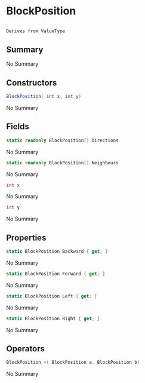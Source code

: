 # BlockPosition

## 
```c#
Derives from ValueType
```

## Summary

No Summary
## Constructors

```c#
BlockPosition( int x, int y) 
```
No Summary
## Fields

```c#
static readonly BlockPosition[] Directions
```
No Summary
```c#
static readonly BlockPosition[] Neighbours
```
No Summary
```c#
int x
```
No Summary
```c#
int y
```
No Summary
## Properties

```c#
static BlockPosition Backward { get; } 
```
No Summary
```c#
static BlockPosition Forward { get; } 
```
No Summary
```c#
static BlockPosition Left { get; } 
```
No Summary
```c#
static BlockPosition Right { get; } 
```
No Summary
## Operators

```c#
BlockPosition +( BlockPosition a, BlockPosition b) 
```
No Summary
